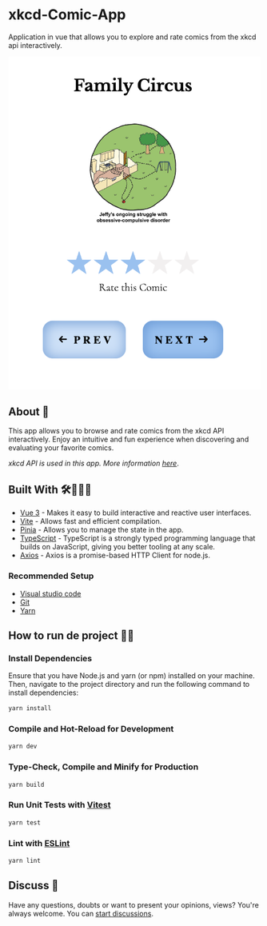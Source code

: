 # xkcd-Comic-App
Application in vue that allows you to explore and rate comics from the xkcd api interactively.

![Comics](readme-image.png)
## About 📖
This app allows you to browse and rate comics from the xkcd API interactively. Enjoy an intuitive and fun experience when discovering and evaluating your favorite comics.

*xkcd API is used in this app. More information  [here](https://xkcd.com/)*.


## Built With 🛠👩🏻‍💻

- [Vue 3](https://reactnavigation.org) - Makes it easy to build interactive and reactive user interfaces.
- [Vite](https://reactnavigation.org) - Allows fast and efficient compilation.
- [Pinia](https://reactnavigation.org) - Allows you to manage the state in the app.
- [TypeScript](https://www.typescriptlang.org) - TypeScript is a strongly typed programming language that builds on JavaScript, giving you better tooling at any scale.
- [Axios](https://axios-http.com/docs/intro) - Axios is a promise-based HTTP Client for node.js.

### Recommended Setup
- [Visual studio code](https://code.visualstudio.com/)
- [Git](https://git-scm.com/)
- [Yarn](https://yarnpkg.com/getting-started/install)

## How to run de project 🏃🏽

### Install Dependencies
Ensure that you have Node.js and yarn (or npm) installed on your machine. Then, navigate to the project directory and run the following command to install dependencies:

```sh
yarn install
```

### Compile and Hot-Reload for Development

```sh
yarn dev
```

### Type-Check, Compile and Minify for Production

```sh
yarn build
```

### Run Unit Tests with [Vitest](https://vitest.dev/)

```sh
yarn test
```
### Lint with [ESLint](https://eslint.org/)

```sh
yarn lint
```


## Discuss 💬

Have any questions, doubts or want to present your opinions, views? You're always welcome. You can [start discussions](https://github.com/Kar3njul1eth/xkcd-Comic-App/issues).

